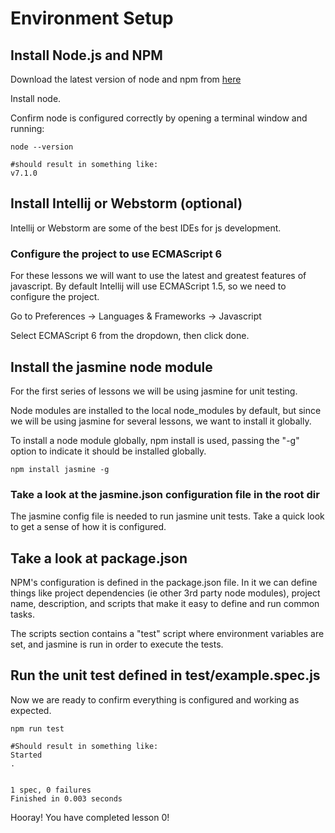 # Environment Setup

## Install Node.js and NPM
Download the latest version of node and npm from [here](https://nodejs.org/en/download/current/)

Install node.

Confirm node is configured correctly by opening a terminal window and running:
```
node --version

#should result in something like:
v7.1.0
```

## Install Intellij or Webstorm (optional)
Intellij or Webstorm are some of the best IDEs for js development.

### Configure the project to use ECMAScript 6
For these lessons we will want to use the latest and greatest features of javascript.  By default Intellij will use ECMAScript 1.5, so we need to configure the project.

Go to Preferences -> Languages & Frameworks -> Javascript

Select ECMAScript 6 from the dropdown, then click done.

## Install the jasmine node module
For the first series of lessons we will be using jasmine for unit testing.

Node modules are installed to the local node_modules by default, but since we will be using jasmine for several lessons, we want to install it globally.

To install a node module globally, npm install is used, passing the "-g" option to indicate it should be installed globally.

```
npm install jasmine -g
```

### Take a look at the jasmine.json configuration file in the root dir
The jasmine config file is needed to run jasmine unit tests.  Take a quick look to get a sense of how it is configured.

## Take a look at package.json
NPM's configuration is defined in the package.json file.  In it we can define things like project dependencies (ie other 3rd party node modules), project name, description, and scripts that make it easy to define and run common tasks.

The scripts section contains a "test" script where environment variables are set, and jasmine is run in order to execute the tests.

## Run the unit test defined in test/example.spec.js
Now we are ready to confirm everything is configured and working as expected.

```
npm run test

#Should result in something like:
Started
.


1 spec, 0 failures
Finished in 0.003 seconds
```

Hooray! You have completed lesson 0!



